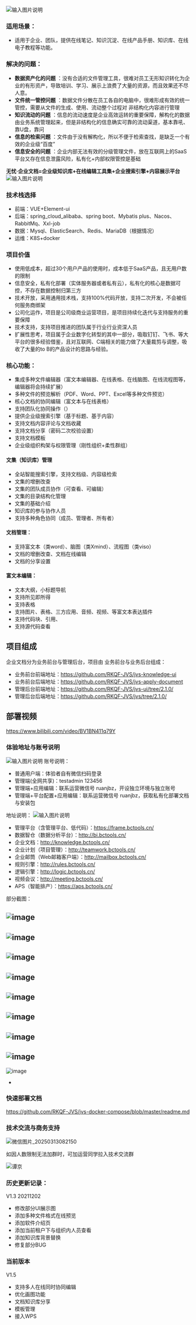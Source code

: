 
![输入图片说明](img/1.png)

### 适用场景：
* 适用于企业、团队，提供在线笔记、知识沉淀、在线产品手册、知识库、在线电子教程等功能。

### 解决的问题：
-  **数据资产化的问题** ：没有合适的文件管理工具，很难对员工无形知识转化为企业的有形资产，导致培训、学习、展示上浪费了大量的资源，而且效果还不尽人意。
-  **文件统一管控问题** ：数据文件分散在员工各自的电脑中，很难形成有效的统一管控，需要从文件的生成、使用、流动整个过程对 非结构化内容进行管理
-  **知识流动的问题** ：信息的流动速度是企业高效运转的重要保障，解构化的数据由业务系统管理起来，但是非结构化的信息确实可靠的流动渠道，基本靠吼、靠U盘，靠问
-  **信息的检索问题** ：文件由于没有解构化，所以不便于检索查找，是缺乏一个有效的企业级“百度”
-  **信息安全的问题** ：企业内部无法有效的分级管理文件，放在互联网上的SaaS平台又存在信息泄露风险，私有化+内部权限管控是基础

**无忧·企业文档=企业级知识库+在线编辑工具集+企业搜索引擎+内容展示平台**
![输入图片说明](img/%E5%9C%BA%E6%99%AF%E5%9B%BE%E7%89%87%E4%BB%8B%E7%BB%8D.png)


### 技术栈选择

- 前端：VUE+Element-ui
- 后端：spring_cloud_alibaba、spring boot、Mybatis plus、Nacos、RabbitMq、Xxl-job
- 数据：Mysql、ElasticSearch、Redis、MariaDB（根据情况）
- 运维：K8S+docker


### 项目价值
* 使用低成本，超过30个用户产品的使用时，成本低于SaaS产品，且无用户数的限制
* 信息安全，私有化部署（实体服务器或者私有云），私有化的核心是数据可控，不存在数据控制归第三方
* 技术开放，采用通用技术栈，支持100%代码开放，支持二次开发，不会被任何服务商绑架
* 公司化运作，项目是公司级商业运营项目，是项目持续化迭代与支持服务的重要保障
* 技术支持，支持项目推进的团队属于行业行业资深人员
* 扩展性思考，项目属于企业数字化转型的其中一部分，吸取钉钉、飞书、等大平台的很多经验借鉴，且对互联网、C端相关的能力做了大量裁剪与调整，吸收了大量的to B的产品设计的思路与经验。


### 核心功能：
* 集成多种文件编辑器（富文本编辑器、在线表格、在线脑图、在线流程图等，编辑器将会持续扩展）
* 多种文件的预览解析（PDF、Word、PPT、Excel等多种文件预览）
* 核心文档的协同编辑（富文本与在线表格）
* 支持团队化协同操作（）
* 提供企业级搜索引擎（基于标题、基于内容）
* 支持文档内容评论与文档收藏
* 支持文档分享（密码二次校验设置）
* 支持文档模板
* 企业级组织构架与权限管理（刚性组织+柔性群组）
#### 文集（知识库）管理
* 全站智能搜索引擎，支持文档级、内容级检索
* 文集的增删改查
* 文集的团队成员协作（可查看、可编辑）
* 文集的目录结构化管理
* 文集的基础介绍
* 知识库的参与协作人员
* 支持多种角色协同（成员、管理者、所有者）
#### 文档管理：
* 支持富文本（类word）、脑图（类Xmind）、流程图（类viso）
* 文档的增删改查、文档在线编辑
* 文档的分享设置
#### 富文本编辑：
* 文本大纲，小标题导航
* 支持所见即所得
* 支持表格
* 支持图片、表格、三方应用、音频、视频、等富文本表达插件
* 支持代码块、引用、
* 支持源代码查看




## 项目组成
企业文档分为业务前台与管理后台，项目由 业务前台与业务后台组成：

- 业务前台前端地址：https://github.com/RKQF-JVS/jvs-knowledge-ui
- 业务前台后端地址：https://github.com/RKQF-JVS/jvs-apply-document
- 管理后台前端地址：https://github.com/RKQF-JVS/jvs-ui/tree/2.1.0/
- 管理后台后端地址：https://github.com/RKQF-JVS/jvs/tree/2.1.0/

## 部署视频  
https://www.bilibili.com/video/BV1BN411q79Y


### **体验地址与账号说明**
![输入图片说明](img/image%E8%B4%A6%E5%8F%B7.png)
账号说明：

- 普通用户端：体验者自有微信扫码登录
- 管理端(全网共享)：testadmin  123456
- 管理端+应用编辑：联系运营微信号 ruanjbz，开设独立环境与独立账号
- 管理端+平台配置+应用编辑：联系运营微信号 ruanjbz，获取私有化部署文档与安装包


地址说明：
![输入图片说明](img/jvs%E4%BA%A7%E5%93%81%E4%BD%93%E7%B3%BB.png)
- 管理平台（含管理平台、低代码）：https://frame.bctools.cn/
- 数据智仓（数据分析平台）：http://bi.bctools.cn/
- 企业文档：http://knowledge.bctools.cn/
- 企业计划（项目管理）：http://teamwork.bctools.cn/
- 企业邮筒（Web邮箱客户端）：http://mailbox.bctools.cn/
- 规则引擎：http://rules.bctools.cn/
- 逻辑引擎：http://logic.bctools.cn/
- 视频会议：http://meeting.bctools.cn/
- APS（智能排产）：https://aps.bctools.cn/


部分截图：

![image](https://github.com/RKQF-JVS/jvs-knowledge-ui/assets/94048608/bcbbfb87-708c-43d6-91ff-51c4b28b94b5)
-
![image](https://github.com/RKQF-JVS/jvs-knowledge-ui/assets/94048608/64c35f5a-8883-4172-81af-b616d63358c1)
-
![image](https://github.com/RKQF-JVS/jvs-knowledge-ui/assets/94048608/f8db8da0-5b2a-44d5-a66b-2105932445f1)
-
![image](https://github.com/RKQF-JVS/jvs-knowledge-ui/assets/94048608/381bddbf-8a54-4ff0-9e55-73d83216c36a)
-
![image](https://github.com/RKQF-JVS/jvs-knowledge-ui/assets/94048608/9064a8c0-6654-4d18-92ce-3d0852cde622)
-
![image](https://github.com/RKQF-JVS/jvs-knowledge-ui/assets/94048608/b59eb016-e933-44a1-be57-1ef14875b2d9)
-
![image](https://github.com/RKQF-JVS/jvs-knowledge-ui/assets/94048608/b55a225a-4592-41b2-93f4-258487f47830)
-
![image](https://github.com/RKQF-JVS/jvs-knowledge-ui/assets/94048608/e2243775-9d0a-470e-b65a-bc13b7baf8f4)
-
![image](https://github.com/RKQF-JVS/jvs-knowledge-ui/assets/94048608/08bca2d9-b472-41a2-bcc2-0ac1afd6fe3f)

-



### 快速部署文档
https://github.com/RKQF-JVS/jvs-docker-compose/blob/master/readme.md



### 技术交流与商务支持
![微信图片_20250313082150](https://github.com/user-attachments/assets/a3511dfe-f272-41bf-bb17-1128293f4e86)











如因人数限制无法加群时，可加运营同学拉入技术交流群

![谭京](https://github.com/user-attachments/assets/53838ea6-d0c7-4bb1-abf2-cdfb99cb9743)



### 历史更新记录：
V1.3  20211202 

* 修改部分UI展示图
* 添加多种文件格式在线预览
* 添加软件介绍页
* 添加当前租户下与组织内人员查看
* 添加知识库背景替换
* 修复部分BUG

### 当前版本
V1.5
* 支持多人在线同时协同编辑
* 优化画图功能
* 文档知识库分享
* 模板管理
* 接入WPS
